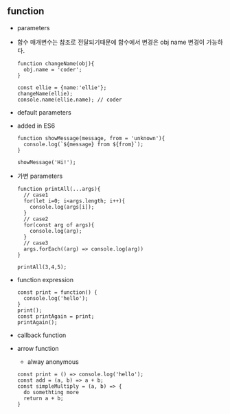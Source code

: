 
## function

* parameters
 - 함수 매개변수는 참조로 전달되기때문에 함수에서 변경은 obj name 변경이 가능하다.
    ```
    function changeName(obj){
      obj.name = 'coder';
    }

    const ellie = {name:'ellie'};
    changeName(ellie);
    console.name(ellie.name); // coder
    ```

* default parameters
 - added in ES6
    ```
    function showMessage(message, from = 'unknown'){
      console.log(`${message} from ${from}`);
    }

    showMessage('Hi!');
    ```

* 가변 parameters
  ```
  function printAll(...args){
    // case1
    for(let i=0; i<args.length; i++){
      console.log(args[i]);
    }
    // case2
    for(const arg of args){
      console.log(arg);
    }
    // case3
    args.forEach((arg) => console.log(arg))
  }

  printAll(3,4,5);
  ```

* function expression
  ```
  const print = function() {
    console.log('hello');
  }
  print();
  const printAgain = print;
  printAgain();
  ```

* callback function

* arrow function
  - alway anonymous
  ```
  const print = () => console.log('hello');
  const add = (a, b) => a + b;
  const simpleMultiply = (a, b) => {
    do somethting more
    return a + b;
  }
  ```
